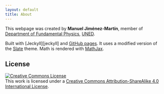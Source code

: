 ```yaml
---
layout: default
title: About
---
```


This webpage was created by **Manuel Jiménez-Martín**, member of [Department of Fundamental Physics][fisfun], [UNED][uned].

Built with [Jeckyll][jeckyll] and [GitHub pages][pages]. It uses a modified version of the [Slate][slate] theme. Math is rendered with [MathJax][mathjax].

## License

<a rel="license" href="http://creativecommons.org/licenses/by-sa/4.0/"><img alt="Creative Commons License" src="https://i.creativecommons.org/l/by-sa/4.0/88x31.png" /></a><br />This work is licensed under a <a rel="license" href="http://creativecommons.org/licenses/by-sa/4.0/">Creative Commons Attribution-ShareAlike 4.0 International License</a>.

[fisfun]: http://portal.uned.es/portal/page?_pageid=93,680245&_dad=portal&_schema=PORTAL
[uned]: http://www.uned.es/
[email]: manuel.jimenez@fisfun
[slate]: https://github.com/pages-themes/slate
[jekyll]: https://jekyllrb.com/
[github]: https://github.com
[pages]: https://pages.github.com/
[mathjax]: https://www.mathjax.org/

